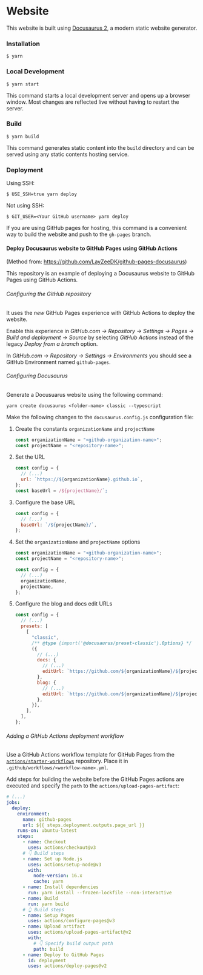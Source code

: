 # Website

This website is built using [Docusaurus 2](https://docusaurus.io/), a modern static website generator.

### Installation

```
$ yarn
```

### Local Development

```
$ yarn start
```

This command starts a local development server and opens up a browser window. Most changes are reflected live without having to restart the server.

### Build

```
$ yarn build
```

This command generates static content into the `build` directory and can be served using any static contents hosting service.

### Deployment

Using SSH:

```
$ USE_SSH=true yarn deploy
```

Not using SSH:

```
$ GIT_USER=<Your GitHub username> yarn deploy
```

If you are using GitHub pages for hosting, this command is a convenient way to build the website and push to the `gh-pages` branch.

#### Deploy Docusaurus website to GitHub Pages using GitHub Actions

(Method from: https://github.com/LayZeeDK/github-pages-docusaurus)

This repository is an example of deploying a Docusaurus website to GitHub Pages using GitHub Actions.

###### Configuring the GitHub repository

It uses the _new_ GitHub Pages experience with GitHub Actions to deploy the website.

Enable this experience in _GitHub.com -> Repository -> Settings -> Pages -> Build and deployment -> Source_ by selecting _GitHub Actions_ instead of the legacy _Deploy from a branch_ option.

In _GitHub.com -> Repository -> Settings -> Environments_ you should see a GitHub Environment named `github-pages`.

###### Configuring Docusaurus

Generate a Docusuarus website using the following command:

```shell
yarn create docusaurus <folder-name> classic --typescript
```

Make the following changes to the `docusaurus.config.js` configuration file:

1. Create the constants `organizationName` and `projectName`
   ```javascript
   const organizationName = "<github-organization-name>";
   const projectName = "<repository-name>";
   ```
1. Set the URL
   ```javascript
   const config = {
     // (...)
     url: `https://${organizationName}.github.io`,
   };
   const baseUrl = /${projectName}/`;
   ```
1. Configure the base URL
   ```javascript
   const config = {
     // (...)
     baseUrl: `/${projectName}/`,
   };
   ```
1. Set the `organizationName` and `projectName` options

   ```javascript
   const organizationName = "<github-organization-name>";
   const projectName = "<repository-name>";

   const config = {
     // (...)
     organizationName,
     projectName,
   };
   ```

1. Configure the blog and docs edit URLs
   ```javascript
   const config = {
     // (...)
     presets: [
       [
         "classic",
         /** @type {import('@docusaurus/preset-classic').Options} */
         ({
           // (...)
           docs: {
             // (...)
             editUrl: `https://github.com/${organizationName}/${projectName}/tree/main/`,
           },
           blog: {
             // (...)
             editUrl: `https://github.com/${organizationName}/${projectName}/tree/main/`,
           },
         }),
       ],
     ],
   };
   ```

###### Adding a GitHub Actions deployment workflow

Use a GitHub Actions workflow template for GitHub Pages from the [`actions/starter-workflows`](https://github.com/actions/starter-workflows) repository. Place it in `.github/workflows/<workflow-name>.yml`.

Add steps for building the website before the GitHub Pages actions are executed and specify the `path` to the `actions/upload-pages-artifact`:

```yaml
# (...)
jobs:
  deploy:
    environment:
      name: github-pages
      url: ${{ steps.deployment.outputs.page_url }}
    runs-on: ubuntu-latest
    steps:
      - name: Checkout
        uses: actions/checkout@v3
      # 👇 Build steps
      - name: Set up Node.js
        uses: actions/setup-node@v3
        with:
          node-version: 16.x
          cache: yarn
      - name: Install dependencies
        run: yarn install --frozen-lockfile --non-interactive
      - name: Build
        run: yarn build
      # 👆 Build steps
      - name: Setup Pages
        uses: actions/configure-pages@v3
      - name: Upload artifact
        uses: actions/upload-pages-artifact@v2
        with:
          # 👇 Specify build output path
          path: build
      - name: Deploy to GitHub Pages
        id: deployment
        uses: actions/deploy-pages@v2
```
